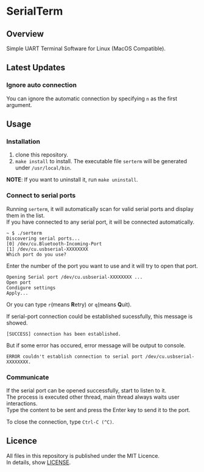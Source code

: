 # SerialTerm

## Overview

Simple UART Terminal Software for Linux (MacOS Compatible).  

## Latest Updates

### Ignore auto connection

You can ignore the automatic connection by specifying `n` as the first argument.  

## Usage

### Installation

 1. clone this repository.
 1. `make install` to install. The executable file `serterm` will be generated under `/usr/local/bin`.
 
**NOTE**: If you want to uninstall it, run `make uninstall`.

### Connect to serial ports

Running `serterm`, it will automatically scan for valid serial ports and display them in the list.  
If you have connected to any serial port, it will be connected automatically.  

    ~ $ ./serterm
    Discovering serial ports...
    [0] /dev/cu.Bluetooth-Incoming-Port
    [1] /dev/cu.usbserial-XXXXXXXX
    Which port do you use? 

Enter the number of the port you want to use and it will try to open that port.  

    Opening Serial port /dev/cu.usbserial-XXXXXXXX ...
    Open port
    Condigure settings
    Apply...

Or you can type `r`(means **R**etry) or `q`(means **Q**uit). 

If serial-port connection could be established sucessfully, this message is showed.

    [SUCCESS] connection has been established.

But if some error has occured, error message will be output to console.  

    ERROR couldn't establish connection to serial port /dev/cu.usbserial-XXXXXXXX.

### Communicate

If the serial port can be opened successfully, start to listen to it.  
The process is executed other thread, main thread always waits user interactions.  
Type the content to be sent and press the Enter key to send it to the port.  

To close the connection, type `Ctrl-C (^C)`.  
## Licence

All files in this repository is published under the MIT Licence.  
In details, show [LICENSE](LICENSE).  

